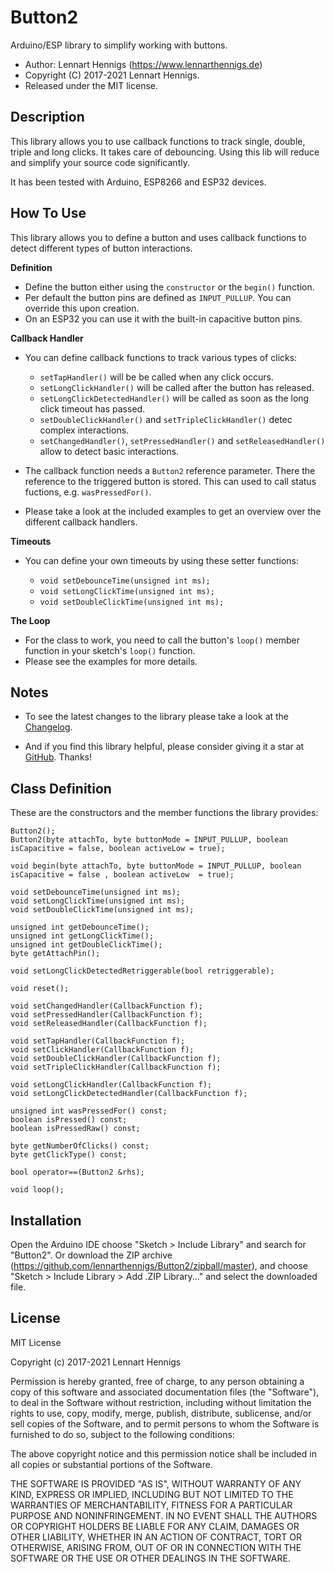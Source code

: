 Button2
======

Arduino/ESP library to simplify working with buttons.

* Author: Lennart Hennigs (https://www.lennarthennigs.de)
* Copyright (C) 2017-2021 Lennart Hennigs.
* Released under the MIT license.

Description
-----------
This library allows you to use callback functions to track single, double, triple and long clicks. It takes care of debouncing. Using this lib will reduce and simplify your source code significantly. 

It has been tested with Arduino, ESP8266 and ESP32 devices.

How To Use
----------

This library allows you to define a button and uses callback functions to detect different types of button interactions.

__Definition__
- Define the button either using the ```constructor``` or the ```begin()``` function.
- Per default the button pins are defined as ```INPUT_PULLUP```. You can override this upon creation.
- On an ESP32 you can use it with the built-in capacitive button pins.


__Callback Handler__
- You can define callback functions to track various types of clicks:
  - ```setTapHandler()``` will be be called when any click occurs.
  - ```setLongClickHandler()``` will be called after the button has released.
  - ```setLongClickDetectedHandler()``` will be called as soon as the long click timeout has passed.
  - ```setDoubleClickHandler()``` and ```setTripleClickHandler()``` detec complex interactions.
  - ```setChangedHandler()```, ```setPressedHandler()``` and ```setReleasedHandler()``` allow to detect basic interactions.

- The callback function needs a ```Button2``` reference parameter. There the reference to the triggered button is stored. This can used to call status fuctions, e.g. ```wasPressedFor()```.

- Please take a look at the included examples to get an overview over the different callback handlers. 

__Timeouts__
- You can define your own timeouts by using these setter functions:

  - ```void setDebounceTime(unsigned int ms);```
  - ```void setLongClickTime(unsigned int ms);```
  - ```void setDoubleClickTime(unsigned int ms);```
    

__The Loop__    
- For the class to work, you need to call the button's `loop()` member function in your sketch's `loop()` function. 
- Please see the examples for more details.

Notes
-----

- To see the latest changes to the library please take a look at the [Changelog](https://github.com/LennartHennigs/Button2/blob/master/CHANGELOG.md).
 
- And if you find this library helpful, please consider giving it a star at [GitHub](https://github.com/LennartHennigs/Button2). Thanks!



Class Definition
----------------

These are the constructors and the member functions the library provides:

```
Button2();
Button2(byte attachTo, byte buttonMode = INPUT_PULLUP, boolean isCapacitive = false, boolean activeLow = true);

void begin(byte attachTo, byte buttonMode = INPUT_PULLUP, boolean isCapacitive = false , boolean activeLow  = true);

void setDebounceTime(unsigned int ms);
void setLongClickTime(unsigned int ms);
void setDoubleClickTime(unsigned int ms);

unsigned int getDebounceTime();
unsigned int getLongClickTime();
unsigned int getDoubleClickTime();
byte getAttachPin();

void setLongClickDetectedRetriggerable(bool retriggerable);

void reset();

void setChangedHandler(CallbackFunction f);
void setPressedHandler(CallbackFunction f);
void setReleasedHandler(CallbackFunction f);

void setTapHandler(CallbackFunction f);
void setClickHandler(CallbackFunction f);
void setDoubleClickHandler(CallbackFunction f);
void setTripleClickHandler(CallbackFunction f);

void setLongClickHandler(CallbackFunction f);
void setLongClickDetectedHandler(CallbackFunction f);

unsigned int wasPressedFor() const;
boolean isPressed() const;
boolean isPressedRaw() const;

byte getNumberOfClicks() const;
byte getClickType() const;

bool operator==(Button2 &rhs);

void loop();
```

Installation
------------
Open the Arduino IDE choose "Sketch > Include Library" and search for "Button2". 
Or download the ZIP archive (https://github.com/lennarthennigs/Button2/zipball/master), and choose "Sketch > Include Library > Add .ZIP Library..." and select the downloaded file.


License
-------

MIT License

Copyright (c) 2017-2021 Lennart Hennigs

Permission is hereby granted, free of charge, to any person obtaining a copy
of this software and associated documentation files (the "Software"), to deal
in the Software without restriction, including without limitation the rights
to use, copy, modify, merge, publish, distribute, sublicense, and/or sell
copies of the Software, and to permit persons to whom the Software is
furnished to do so, subject to the following conditions:

The above copyright notice and this permission notice shall be included in all
copies or substantial portions of the Software.

THE SOFTWARE IS PROVIDED "AS IS", WITHOUT WARRANTY OF ANY KIND, EXPRESS OR
IMPLIED, INCLUDING BUT NOT LIMITED TO THE WARRANTIES OF MERCHANTABILITY,
FITNESS FOR A PARTICULAR PURPOSE AND NONINFRINGEMENT. IN NO EVENT SHALL THE
AUTHORS OR COPYRIGHT HOLDERS BE LIABLE FOR ANY CLAIM, DAMAGES OR OTHER
LIABILITY, WHETHER IN AN ACTION OF CONTRACT, TORT OR OTHERWISE, ARISING FROM,
OUT OF OR IN CONNECTION WITH THE SOFTWARE OR THE USE OR OTHER DEALINGS IN THE
SOFTWARE.
